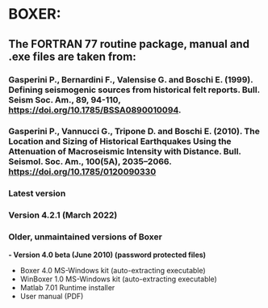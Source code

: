 
# BOXER:

## The FORTRAN 77 routine package, manual and .exe files are taken from:


### Gasperini P., Bernardini F., Valensise G. and Boschi E. (1999). Defining seismogenic sources from historical felt reports. Bull. Seism Soc. Am., 89, 94-110, https://doi.org/10.1785/BSSA0890010094.

### Gasperini P., Vannucci G., Tripone D. and Boschi E. (2010). The Location and Sizing of Historical Earthquakes Using the Attenuation of Macroseismic Intensity with Distance. Bull. Seismol. Soc. Am., 100(5A), 2035–2066. https://doi.org/10.1785/0120090330

### Latest version
### Version 4.2.1 (March 2022)

### Older, unmaintained versions of Boxer
**- Version 4.0 beta (June 2010) (password protected files)**
  - Boxer 4.0 MS-Windows kit (auto-extracting executable)
  - WinBoxer 1.0 MS-Windows kit (auto-extracting executable)
  - Matlab 7.01 Runtime installer
  - User manual (PDF)
